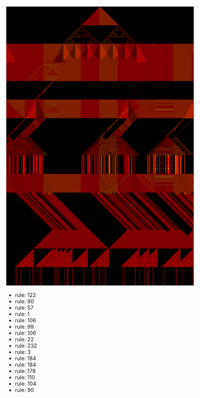 ![photo](./output.png) 
 * rule: 122
* rule: 90
* rule: 57
* rule: 1
* rule: 106
* rule: 99
* rule: 106
* rule: 22
* rule: 232
* rule: 3
* rule: 184
* rule: 184
* rule: 178
* rule: 110
* rule: 104
* rule: 90
